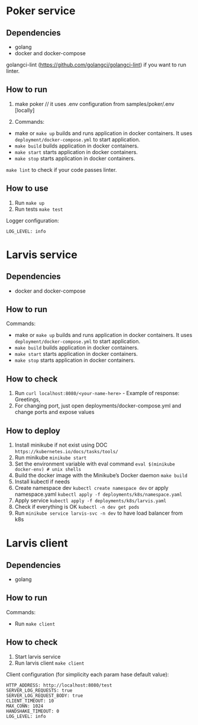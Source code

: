 # Poker service #

## Dependencies

- golang
- docker and docker-compose

golangci-lint (https://github.com/golangci/golangci-lint) if you want to run linter.

## How to run

1. make poker // it uses .env configuration from samples/poker/.env [locally]
   
2. Commands:
- make or `make up` builds and runs application in docker containers. It uses `deployment/docker-compose.yml`
to start application.
- `make build` builds application in docker containers.
- `make start` starts application in docker containers.
- `make stop` starts application in docker containers.

`make lint` to check if your code passes linter.

## How to use

1. Run `make up`
2. Run tests `make test`

Logger configuration:
```
LOG_LEVEL: info
```

# Larvis service #

## Dependencies

- docker and docker-compose

## How to run

Commands:
- make or `make up` builds and runs application in docker containers. It uses `deployment/docker-compose.yml`
to start application.
- `make build` builds application in docker containers.
- `make start` starts application in docker containers.
- `make stop` starts application in docker containers.

## How to check

1. Run `curl localhost:8080/<your-name-here>` - Example of response: Greetings, <USER>
2. For changing port, just open deployments/docker-compose.yml and change ports and expose values

## How to deploy

1. Install minikube if not exist using DOC `https://kubernetes.io/docs/tasks/tools/`
2. Run minikube `minikube start`
3. Set the environment variable with eval command `eval $(minikube docker-env) # unix shells`
4. Build the docker image with the Minikube’s Docker daemon `make build`
4. Install kubectl if needs
5. Create namespace dev `kubectl create namespace dev` or apply namespace.yaml `kubectl apply -f deployments/k8s/namespace.yaml`
6. Apply service `kubectl apply -f deployments/k8s/larvis.yaml`
7. Check if everything is OK `kubectl -n dev get pods`
8. Run `minikube service larvis-svc -n dev` to have load balancer from k8s

# Larvis client #

## Dependencies

- golang

## How to run

Commands:
- Run `make client`

## How to check

1. Start larvis service
2. Run larvis client `make client`

Client configuration (for simplicity each param hase default value):
```
HTTP_ADDRESS: http://localhost:8080/test
SERVER_LOG_REQUESTS: true
SERVER_LOG_REQUEST_BODY: true
CLIENT_TIMEOUT: 10
MAX_CONN: 1024
HANDSHAKE_TIMEOUT: 0
LOG_LEVEL: info
```